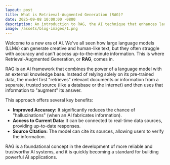 ```yaml
---
layout: post
title: What is Retrieval-Augmented Generation (RAG)?
date: 2025-09-08 10:00:00 -0800
description: An introduction to RAG, the AI technique that enhances large language models with external knowledge.
image: /assets/blog-images/1.png
---
```


Welcome to a new era of AI. We've all seen how large language models (LLMs) can generate creative and human-like text, but they often struggle with accuracy and can't access up-to-the-minute information. This is where Retrieval-Augmented Generation, or **RAG**, comes in.

RAG is an AI framework that combines the power of a language model with an external knowledge base. Instead of relying solely on its pre-trained data, the model first "retrieves" relevant documents or information from a separate, trusted source (like a database or the internet) and then uses that information to "augment" its answer.

This approach offers several key benefits:

- **Improved Accuracy:** It significantly reduces the chance of "hallucinations" (when an AI fabricates information).
- **Access to Current Data:** It can be connected to real-time data sources, providing up-to-date responses.
- **Source Citation:** The model can cite its sources, allowing users to verify the information.

RAG is a foundational concept in the development of more reliable and trustworthy AI systems, and it is quickly becoming a standard for building powerful AI applications.
